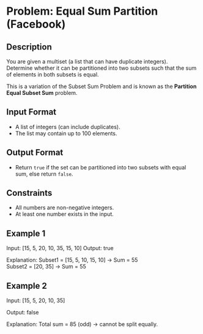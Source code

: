 # Problem: Equal Sum Partition (Facebook)

## Description
You are given a multiset (a list that can have duplicate integers).  
Determine whether it can be partitioned into two subsets such that the sum of elements in both subsets is equal.  

This is a variation of the Subset Sum Problem and is known as the **Partition Equal Subset Sum** problem.

## Input Format
- A list of integers (can include duplicates).  
- The list may contain up to 100 elements.  

## Output Format
- Return `true` if the set can be partitioned into two subsets with equal sum, else return `false`.

## Constraints
- All numbers are non-negative integers.  
- At least one number exists in the input.

## Example 1
Input:
[15, 5, 20, 10, 35, 15, 10]
Output:
true


Explanation:
Subset1 = [15, 5, 10, 15, 10] → Sum = 55  
Subset2 = [20, 35] → Sum = 55  

## Example 2
Input: 
[15, 5, 20, 10, 35]

Output:
false

Explanation:
Total sum = 85 (odd) → cannot be split equally.

